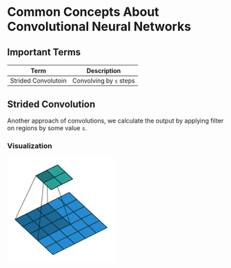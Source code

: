 # Common Concepts About Convolutional Neural Networks

## Important Terms
| Term                | Description   |
| ------------------- |---------------|
| Strided Convolutoin | Convolving by `s` steps |


## Strided Convolution
Another approach of convolutions, we calculate the output by applying filter on regions by some value `s`. 

### Visualization 
<img src="../res/StridedConv.gif" width="250"  />
